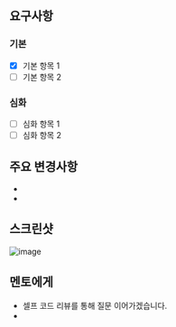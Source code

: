 ## 요구사항
 
### 기본

- [x] 기본 항목 1
- [ ] 기본 항목 2

### 심화

- [ ] 심화 항목 1
- [ ] 심화 항목 2

## 주요 변경사항
- 

-

## 스크린샷

![image](이미지url)

## 멘토에게

- 셀프 코드 리뷰를 통해 질문 이어가겠습니다.
- 
